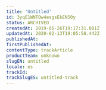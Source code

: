 ```yaml
---
title: 'Untitled'
id: 3yqE1WNTOw4esgsEkEN50y
status: ARCHIVED
createdAt: 2019-05-26T19:17:31.081Z
updatedAt: 2020-02-13T19:05:58.442Z
publishedAt: 
firstPublishedAt: 
contentType: trackArticle
productTeam: unknown
slugEN: untitled
locale: es
trackId: 
trackSlugES: untitled-track
---
```




